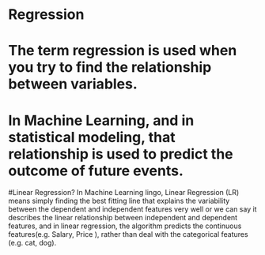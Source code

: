 # Regression
# The term regression is used when you try to find the relationship between variables.
# In Machine Learning, and in statistical modeling, that relationship is used to predict the outcome of future events.

#Linear Regression?
In Machine Learning lingo, Linear Regression (LR) means simply finding the best fitting line that explains the variability between the dependent and independent features very well or we can say it describes the linear relationship between independent and dependent features, and in linear regression, the algorithm predicts the continuous features(e.g. Salary, Price ), rather than deal with the categorical features (e.g. cat, dog).

